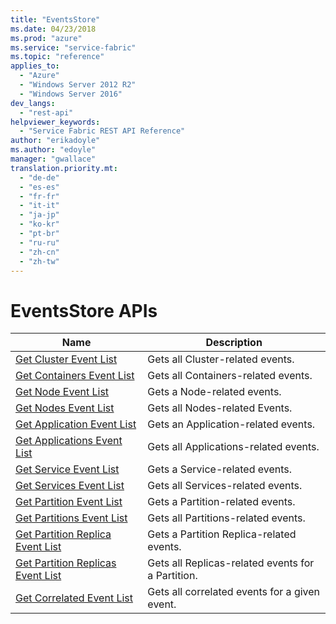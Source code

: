 ```yaml
---
title: "EventsStore"
ms.date: 04/23/2018
ms.prod: "azure"
ms.service: "service-fabric"
ms.topic: "reference"
applies_to: 
  - "Azure"
  - "Windows Server 2012 R2"
  - "Windows Server 2016"
dev_langs: 
  - "rest-api"
helpviewer_keywords: 
  - "Service Fabric REST API Reference"
author: "erikadoyle"
ms.author: "edoyle"
manager: "gwallace"
translation.priority.mt: 
  - "de-de"
  - "es-es"
  - "fr-fr"
  - "it-it"
  - "ja-jp"
  - "ko-kr"
  - "pt-br"
  - "ru-ru"
  - "zh-cn"
  - "zh-tw"
---
```

# EventsStore APIs

| Name | Description |
| --- | --- |
| [Get Cluster Event List](sfclient-v62-api-getclustereventlist.md) | Gets all Cluster-related events.<br/> |
| [Get Containers Event List](sfclient-v62-api-getcontainerseventlist.md) | Gets all Containers-related events.<br/> |
| [Get Node Event List](sfclient-v62-api-getnodeeventlist.md) | Gets a Node-related events.<br/> |
| [Get Nodes Event List](sfclient-v62-api-getnodeseventlist.md) | Gets all Nodes-related Events.<br/> |
| [Get Application Event List](sfclient-v62-api-getapplicationeventlist.md) | Gets an Application-related events.<br/> |
| [Get Applications Event List](sfclient-v62-api-getapplicationseventlist.md) | Gets all Applications-related events.<br/> |
| [Get Service Event List](sfclient-v62-api-getserviceeventlist.md) | Gets a Service-related events.<br/> |
| [Get Services Event List](sfclient-v62-api-getserviceseventlist.md) | Gets all Services-related events.<br/> |
| [Get Partition Event List](sfclient-v62-api-getpartitioneventlist.md) | Gets a Partition-related events.<br/> |
| [Get Partitions Event List](sfclient-v62-api-getpartitionseventlist.md) | Gets all Partitions-related events.<br/> |
| [Get Partition Replica Event List](sfclient-v62-api-getpartitionreplicaeventlist.md) | Gets a Partition Replica-related events.<br/> |
| [Get Partition Replicas Event List](sfclient-v62-api-getpartitionreplicaseventlist.md) | Gets all Replicas-related events for a Partition.<br/> |
| [Get Correlated Event List](sfclient-v62-api-getcorrelatedeventlist.md) | Gets all correlated events for a given event.<br/> |


